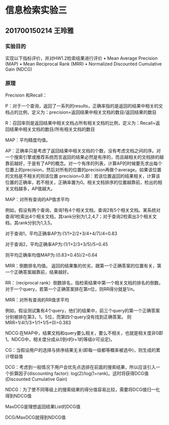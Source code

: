 # 信息检索实验三
## 201700150214 王玲雅

### 实验目的
实现以下指标评价，并对HW1.2检索结果进行评价
• Mean Average Precision (MAP) 
• Mean Reciprocal Rank (MRR) 
• Normalized Discounted Cumulative Gain (NDCG)

### 原理
Precision 和Recall：

P：对于一个查询，返回了一系列的results，正确率指的是返回的结果中相关的文档占的比例，定义为：precision=返回结果中相关文档的数目/返回结果的数目

R：召回率则是返回结果中相关文档占所有相关文档的比例，定义为：Recall=返回结果中相关文档的数目/所有相关文档的数目


MAP：平均精度均值。

AP：正确率只是考虑了返回结果中相关文档的个数，没有考虑文档之间的序。对一个搜索引擎或推荐系统而言返回的结果必然是有序的，而且越相关的文档排的越靠前越好，于是有了AP的概念。对一个有序的列表，计算AP的时候要先求出每个位置上的precision，然后对所有的位置的precision再做个average。如果该位置的文档是不相关的则该位置 precision=0.即：若该位置返回的结果相关，计算该位置的正确率，若不相关，正确率置为0。相关文档排序的位置越靠前，检出的相关文档越多，AP值越大。

MAP：对所有查询的AP值求平均

例如，假设有两个查询，查询1有4个相关文档，查询2有5个相关文档。某系统对查询1检索出4个相关文档，其rank分别为1,2,4,7；对于查询2检索出3个相关文档，其rank分别为1,3,5。

对于查询1，平均正确率AP为:(1/1+2/2+3/4+4/7)/4=0.83

对于查询2，平均正确率AP为:(1/1+2/3+3/5)/5=0.45

则平均正确率均值MAP为:(0.83+0.45)/2=0.64


MRR：倒数排名均值。
返回的结果集的优劣，跟第一个正确答案的位置有关，第一个正确答案越靠前，结果越好。

RR：（reciprocal rank）倒数排名，指检索结果中第一个相关文档的排名的倒数。对于一个query，若第一个正确答案排在第n位，则RR得分就是1/n。

MRR：对所有查询的RR值求平均

例如，假设测试集有4个query，他们的结果中，前三个query的第一个正确答案分别被排在第3，1，5位，而第四个query没有找到正确答案。
则MRR=1/4(1/3+1/1+1/5+0)=0.383


NDCG:在MAP中，结果文档和query要么相关，要么不相关，也就是相关度非0即1。NDCG中，相关度分成从0到r的r+1的等级(r可设定)。

CG：当假设用户的选择与排序结果无关(即每一级都等概率被选中)，则生成的累计增益值

DCG：考虑到一般情况下用户会优先点选排在前面的搜索结果，所以应该引入一个折算因子(discounting factor): log(2)/log(1+rank)。这时将获得DCG值(Discounted Cumulative Gain)

NDCG：为了使不同等级上的搜索结果的得分值容易比较，需要将DCG值归一化得到NDCG值

MaxDCG是理想返回结果List的DCG值

DCG/MaxDCG就得到NDCG值




